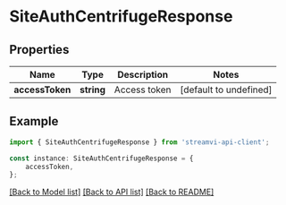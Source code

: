 # SiteAuthCentrifugeResponse


## Properties

Name | Type | Description | Notes
------------ | ------------- | ------------- | -------------
**accessToken** | **string** | Access token | [default to undefined]

## Example

```typescript
import { SiteAuthCentrifugeResponse } from 'streamvi-api-client';

const instance: SiteAuthCentrifugeResponse = {
    accessToken,
};
```

[[Back to Model list]](../README.md#documentation-for-models) [[Back to API list]](../README.md#documentation-for-api-endpoints) [[Back to README]](../README.md)
